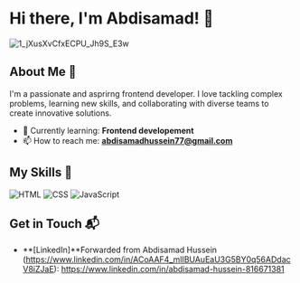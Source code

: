 

# Hi there, I'm Abdisamad! 👋

 ![1_jXusXvCfxECPU_Jh9S_E3w](https://github.com/user-attachments/assets/695393ca-cb66-4f5d-9023-c23daf51c3c5)


## About Me 🚀

I'm a passionate and asprirng frontend developer. I love tackling complex problems, learning new skills, and collaborating with diverse teams to create innovative solutions.

- 🌱 Currently learning: **Frontend developement**
- 📫 How to reach me: **abdisamadhussein77@gmail.com**

## My Skills 🧠

![HTML](https://img.shields.io/badge/-HTML-E34F26?style=flat-square&logo=html5&logoColor=white)
![CSS](https://img.shields.io/badge/-CSS-1572B6?style=flat-square&logo=css3&logoColor=white)
![JavaScript](https://img.shields.io/badge/-JavaScript-F7DF1E?style=flat-square&logo=javascript&logoColor=black)

## Get in Touch 📬

- **[LinkedIn]**Forwarded from Abdisamad Hussein (https://www.linkedin.com/in/ACoAAF4_mlIBUAuEaU3G5BY0q56ADdacV8iZJaE):
https://www.linkedin.com/in/abdisamad-hussein-816671381
